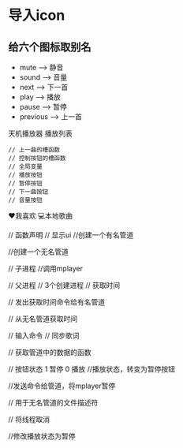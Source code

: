 # 导入icon

## 给六个图标取别名

- mute  -->  静音
- sound  -->  音量
- next  -->  下一首
- play  -->  播放
- pause  -->  暂停
- previous  -->  上一首

天机播放器
播放列表

````
// 上一曲的槽函数
// 控制按钮的槽函数
// 全局变量
// 播放按钮
// 暂停按钮
// 下一曲按钮
// 音量按钮
````

❤我喜欢
💻本地歌曲

// 函数声明
// 显示ui
//创建一个有名管道

//创建一个无名管道

// 子进程
//调用mplayer

// 父进程
// 3个创建进程
// 获取时间

// 发出获取时间命令给有名管道

// 从无名管道获取时间

// 输入命令
// 同步歌词

// 获取管道中的数据的函数

// 按钮状态  1 暂停 0 播放
//播放状态，转变为暂停按钮

//发送命令给管道，将mplayer暂停

// 用于无名管道的文件描述符 

// 将线程取消

//修改播放状态为暂停